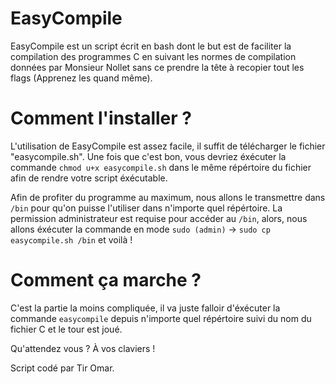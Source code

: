 # EasyCompile
EasyCompile est un script écrit en bash dont le but est de faciliter la compilation des programmes C en suivant les normes de compilation données par Monsieur Nollet sans ce prendre la tête à recopier tout les flags (Apprenez les quand même).

# Comment l'installer ? 
L'utilisation de EasyCompile est assez facile, il suffit de télécharger le fichier "easycompile.sh". Une fois que c'est bon, vous devriez éxécuter la commande `chmod u+x easycompile.sh` dans le même répértoire du fichier afin de rendre votre script éxécutable.

Afin de profiter du programme au maximum, nous allons le transmettre dans `/bin` pour qu'on puisse l'utiliser dans n'importe quel répértoire.
La permission administrateur est requise pour accéder au `/bin`, alors, nous allons éxécuter la commande en mode `sudo (admin)` -> `sudo cp easycompile.sh /bin`
et voilà ! 

# Comment ça marche ? 
C'est la partie la moins compliquée, il va juste falloir d'éxécuter la commande `easycompile` depuis n'importe quel répértoire suivi du nom du fichier C et le tour est joué. 

Qu'attendez vous ? À vos claviers ! 

Script codé par Tir Omar.
